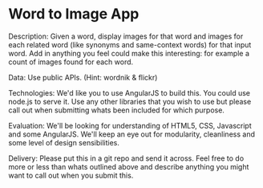 Word to Image App
=================

Description: 
Given a word, display images for that word and images for each related word (like synonyms and same-context words) for that input word. Add in anything you feel could make this interesting: for example a count of images found for each word.

Data:
Use public APIs. (Hint: wordnik & flickr)

Technologies:
We'd like you to use AngularJS to build this. You could use node.js to serve it. Use any other libraries that you wish to use but please call out when submitting whats been included for which purpose.

Evaluation:
We'll be looking for understanding of HTML5, CSS, Javascript and some AngularJS. We'll keep an eye out for modularity, cleanliness and some level of design sensibilities. 

Delivery:
Please put this in a git repo and send it across. Feel free to do more or less than whats outlined above and describe anything you might want to call out when you submit this.